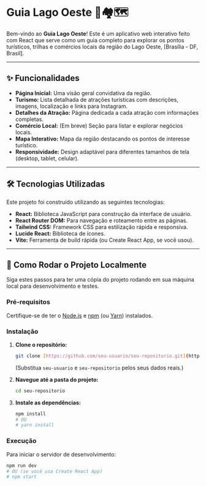 # Guia Lago Oeste 🌲🏘️🗺️

Bem-vindo ao **Guia Lago Oeste**! Este é um aplicativo web interativo feito com React que serve como um guia completo para explorar os pontos turísticos, trilhas e comércios locais da região do Lago Oeste, [Brasília - DF, Brasil].

---

## ✨ Funcionalidades

* **Página Inicial:** Uma visão geral convidativa da região.
* **Turismo:** Lista detalhada de atrações turísticas com descrições, imagens, localização e links para Instagram.
* **Detalhes da Atração:** Página dedicada a cada atração com informações completas.
* **Comércio Local:** (Em breve) Seção para listar e explorar negócios locais.
* **Mapa Interativo:** Mapa da região destacando os pontos de interesse turístico.
* **Responsividade:** Design adaptável para diferentes tamanhos de tela (desktop, tablet, celular).

---

## 🛠️ Tecnologias Utilizadas

Este projeto foi construído utilizando as seguintes tecnologias:

* **React:** Biblioteca JavaScript para construção da interface de usuário.
* **React Router DOM:** Para navegação e roteamento entre as páginas.
* **Tailwind CSS:** Framework CSS para estilização rápida e responsiva.
* **Lucide React:** Biblioteca de ícones.
* **Vite:** Ferramenta de build rápida (ou Create React App, se você usou).

---

## 🚀 Como Rodar o Projeto Localmente

Siga estes passos para ter uma cópia do projeto rodando em sua máquina local para desenvolvimento e testes.

### Pré-requisitos

Certifique-se de ter o [Node.js](https://nodejs.org/pt-br/download/) e [npm](https://www.npmjs.com/get-npm) (ou [Yarn](https://classic.yarnpkg.com/en/docs/install/)) instalados.

### Instalação

1.  **Clone o repositório:**
    ```bash
    git clone [https://github.com/seu-usuario/seu-repositorio.git](https://github.com/seu-usuario/seu-repositorio.git)
    ```
    (Substitua `seu-usuario` e `seu-repositorio` pelos seus dados reais.)

2.  **Navegue até a pasta do projeto:**
    ```bash
    cd seu-repositorio
    ```

3.  **Instale as dependências:**
    ```bash
    npm install
    # OU
    # yarn install
    ```

### Execução

Para iniciar o servidor de desenvolvimento:

```bash
npm run dev
# OU (se você usa Create React App)
# npm start